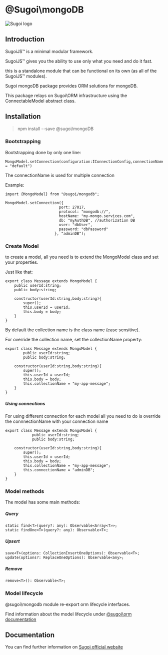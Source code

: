 # @Sugoi\mongoDB

![Sugoi logo](https://www.sugoijs.com/assets/logo_inverse.png)


## Introduction
SugoiJS™ is a minimal modular framework.

SugoiJS™ gives you the ability to use only what you need and do it fast.

this is a standalone module that can be functional on its own (as all of the SugoiJS™ modules).


Sugoi mongoDB package provides ORM solutions for mongoDB.

This package relays on Sugoi\ORM infrastructure using the ConnectableModel abstract class.

## Installation

> npm install --save @sugoi/mongoDB

### Bootstrapping

Bootstrapping done by only one line:

    MongoModel.setConnection(configuration:IConnectionConfig,connectionName:string = "default")

The connectionName is used for multiple connection

Example:

    import {MongoModel} from "@sugoi/mongodb";

    MongoModel.setConnection({
                            port: 27017,
                            protocol: "mongodb://",
                            hostName: "my-mongo.services.com",
                            db: "myAuthDB", //authorization DB
                            user: "dbUser",
                            password: "dbPassword"
                          }, "adminDB");


### Create Model

to create a model, all you need is to extend the MongoModel class and set your properties.

Just like that:

    export class Message extends MongoModel {
        public userId:string;
        public body:string;

        constructor(userId:string,body:string){
            super();
            this.userId = userId;
            this.body = body;
        }
    }

By default the collection name is the class name (case sensitive).

For override the collection name, set the collectionName property:

    export class Message extends MongoModel {
            public userId:string;
            public body:string;

        constructor(userId:string,body:string){
            super();
            this.userId = userId;
            this.body = body;
            this.collectionName = "my-app-message";
        }
    }

##### Using connections

For using different connection for each model all you need to do
is override the connnectionName with your connection name

    export class Message extends MongoModel {
                public userId:string;
                public body:string;

        constructor(userId:string,body:string){
            super();
            this.userId = userId;
            this.body = body;
            this.collectionName = "my-app-message";
            this.connectionName = "adminDB";
        }
    }

### Model methods

The model has some main methods:

##### Query
    static find<T>(query?: any): Observable<Array<T>>;
    static findOne<T>(query?: any): Observable<T>;

##### Upsert
    save<T>(options: CollectionInsertOneOptions): Observable<T>;
    update(options?: ReplaceOneOptions): Observable<any>;

##### Remove
    remove<T>(): Observable<T>;


### Model lifecycle

@sugoi\mongodb module re-export orm lifecycle interfaces.

Find information about the model lifecycle under [@sugoi\orm documentation](http://www.sugoijs.com/documentation/orm/index)

## Documentation

You can find further information on [Sugoi official website](http://www.sugoijs.com)